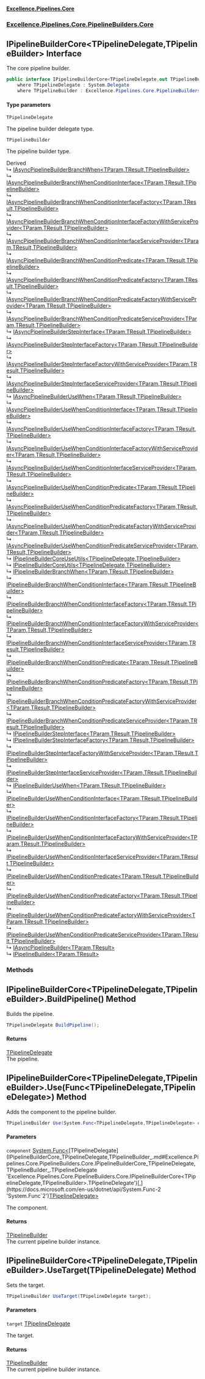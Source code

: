 #### [Excellence.Pipelines.Core](Excellence.Pipelines.md 'Excellence.Pipelines')
### [Excellence.Pipelines.Core.PipelineBuilders.Core](Excellence.Pipelines.md#Excellence.Pipelines.Core.PipelineBuilders.Core 'Excellence.Pipelines.Core.PipelineBuilders.Core')

## IPipelineBuilderCore<TPipelineDelegate,TPipelineBuilder> Interface

The core pipeline builder.

```csharp
public interface IPipelineBuilderCore<TPipelineDelegate,out TPipelineBuilder>
    where TPipelineDelegate : System.Delegate
    where TPipelineBuilder : Excellence.Pipelines.Core.PipelineBuilders.Core.IPipelineBuilderCore<TPipelineDelegate, TPipelineBuilder>
```
#### Type parameters

<a name='Excellence.Pipelines.Core.PipelineBuilders.Core.IPipelineBuilderCore_TPipelineDelegate,TPipelineBuilder_.TPipelineDelegate'></a>

`TPipelineDelegate`

The pipeline builder delegate type.

<a name='Excellence.Pipelines.Core.PipelineBuilders.Core.IPipelineBuilderCore_TPipelineDelegate,TPipelineBuilder_.TPipelineBuilder'></a>

`TPipelineBuilder`

The pipeline builder type.

Derived  
&#8627; [IAsyncPipelineBuilderBranchWhen&lt;TParam,TResult,TPipelineBuilder&gt;](IAsyncPipelineBuilderBranchWhen_TParam,TResult,TPipelineBuilder_.md 'Excellence.Pipelines.Core.PipelineBuilders.Async.IAsyncPipelineBuilderBranchWhen<TParam,TResult,TPipelineBuilder>')  
&#8627; [IAsyncPipelineBuilderBranchWhenConditionInterface&lt;TParam,TResult,TPipelineBuilder&gt;](IAsyncPipelineBuilderBranchWhenConditionInterface_TParam,TResult,TPipelineBuilder_.md 'Excellence.Pipelines.Core.PipelineBuilders.Async.IAsyncPipelineBuilderBranchWhenConditionInterface<TParam,TResult,TPipelineBuilder>')  
&#8627; [IAsyncPipelineBuilderBranchWhenConditionInterfaceFactory&lt;TParam,TResult,TPipelineBuilder&gt;](IAsyncPipelineBuilderBranchWhenConditionInterfaceFactory_TParam,TResult,TPipelineBuilder_.md 'Excellence.Pipelines.Core.PipelineBuilders.Async.IAsyncPipelineBuilderBranchWhenConditionInterfaceFactory<TParam,TResult,TPipelineBuilder>')  
&#8627; [IAsyncPipelineBuilderBranchWhenConditionInterfaceFactoryWithServiceProvider&lt;TParam,TResult,TPipelineBuilder&gt;](IAsyncPipelineBuilderBranchWhenConditionInterfaceFactoryWithServiceProvider_TParam,TResult,TPipelineBuilder_.md 'Excellence.Pipelines.Core.PipelineBuilders.Async.IAsyncPipelineBuilderBranchWhenConditionInterfaceFactoryWithServiceProvider<TParam,TResult,TPipelineBuilder>')  
&#8627; [IAsyncPipelineBuilderBranchWhenConditionInterfaceServiceProvider&lt;TParam,TResult,TPipelineBuilder&gt;](IAsyncPipelineBuilderBranchWhenConditionInterfaceServiceProvider_TParam,TResult,TPipelineBuilder_.md 'Excellence.Pipelines.Core.PipelineBuilders.Async.IAsyncPipelineBuilderBranchWhenConditionInterfaceServiceProvider<TParam,TResult,TPipelineBuilder>')  
&#8627; [IAsyncPipelineBuilderBranchWhenConditionPredicate&lt;TParam,TResult,TPipelineBuilder&gt;](IAsyncPipelineBuilderBranchWhenConditionPredicate_TParam,TResult,TPipelineBuilder_.md 'Excellence.Pipelines.Core.PipelineBuilders.Async.IAsyncPipelineBuilderBranchWhenConditionPredicate<TParam,TResult,TPipelineBuilder>')  
&#8627; [IAsyncPipelineBuilderBranchWhenConditionPredicateFactory&lt;TParam,TResult,TPipelineBuilder&gt;](IAsyncPipelineBuilderBranchWhenConditionPredicateFactory_TParam,TResult,TPipelineBuilder_.md 'Excellence.Pipelines.Core.PipelineBuilders.Async.IAsyncPipelineBuilderBranchWhenConditionPredicateFactory<TParam,TResult,TPipelineBuilder>')  
&#8627; [IAsyncPipelineBuilderBranchWhenConditionPredicateFactoryWithServiceProvider&lt;TParam,TResult,TPipelineBuilder&gt;](IAsyncPipelineBuilderBranchWhenConditionPredicateFactoryWithServiceProvider_TParam,TResult,TPipelineBuilder_.md 'Excellence.Pipelines.Core.PipelineBuilders.Async.IAsyncPipelineBuilderBranchWhenConditionPredicateFactoryWithServiceProvider<TParam,TResult,TPipelineBuilder>')  
&#8627; [IAsyncPipelineBuilderBranchWhenConditionPredicateServiceProvider&lt;TParam,TResult,TPipelineBuilder&gt;](IAsyncPipelineBuilderBranchWhenConditionPredicateServiceProvider_TParam,TResult,TPipelineBuilder_.md 'Excellence.Pipelines.Core.PipelineBuilders.Async.IAsyncPipelineBuilderBranchWhenConditionPredicateServiceProvider<TParam,TResult,TPipelineBuilder>')  
&#8627; [IAsyncPipelineBuilderStepInterface&lt;TParam,TResult,TPipelineBuilder&gt;](IAsyncPipelineBuilderStepInterface_TParam,TResult,TPipelineBuilder_.md 'Excellence.Pipelines.Core.PipelineBuilders.Async.IAsyncPipelineBuilderStepInterface<TParam,TResult,TPipelineBuilder>')  
&#8627; [IAsyncPipelineBuilderStepInterfaceFactory&lt;TParam,TResult,TPipelineBuilder&gt;](IAsyncPipelineBuilderStepInterfaceFactory_TParam,TResult,TPipelineBuilder_.md 'Excellence.Pipelines.Core.PipelineBuilders.Async.IAsyncPipelineBuilderStepInterfaceFactory<TParam,TResult,TPipelineBuilder>')  
&#8627; [IAsyncPipelineBuilderStepInterfaceFactoryWithServiceProvider&lt;TParam,TResult,TPipelineBuilder&gt;](IAsyncPipelineBuilderStepInterfaceFactoryWithServiceProvider_TParam,TResult,TPipelineBuilder_.md 'Excellence.Pipelines.Core.PipelineBuilders.Async.IAsyncPipelineBuilderStepInterfaceFactoryWithServiceProvider<TParam,TResult,TPipelineBuilder>')  
&#8627; [IAsyncPipelineBuilderStepInterfaceServiceProvider&lt;TParam,TResult,TPipelineBuilder&gt;](IAsyncPipelineBuilderStepInterfaceServiceProvider_TParam,TResult,TPipelineBuilder_.md 'Excellence.Pipelines.Core.PipelineBuilders.Async.IAsyncPipelineBuilderStepInterfaceServiceProvider<TParam,TResult,TPipelineBuilder>')  
&#8627; [IAsyncPipelineBuilderUseWhen&lt;TParam,TResult,TPipelineBuilder&gt;](IAsyncPipelineBuilderUseWhen_TParam,TResult,TPipelineBuilder_.md 'Excellence.Pipelines.Core.PipelineBuilders.Async.IAsyncPipelineBuilderUseWhen<TParam,TResult,TPipelineBuilder>')  
&#8627; [IAsyncPipelineBuilderUseWhenConditionInterface&lt;TParam,TResult,TPipelineBuilder&gt;](IAsyncPipelineBuilderUseWhenConditionInterface_TParam,TResult,TPipelineBuilder_.md 'Excellence.Pipelines.Core.PipelineBuilders.Async.IAsyncPipelineBuilderUseWhenConditionInterface<TParam,TResult,TPipelineBuilder>')  
&#8627; [IAsyncPipelineBuilderUseWhenConditionInterfaceFactory&lt;TParam,TResult,TPipelineBuilder&gt;](IAsyncPipelineBuilderUseWhenConditionInterfaceFactory_TParam,TResult,TPipelineBuilder_.md 'Excellence.Pipelines.Core.PipelineBuilders.Async.IAsyncPipelineBuilderUseWhenConditionInterfaceFactory<TParam,TResult,TPipelineBuilder>')  
&#8627; [IAsyncPipelineBuilderUseWhenConditionInterfaceFactoryWithServiceProvider&lt;TParam,TResult,TPipelineBuilder&gt;](IAsyncPipelineBuilderUseWhenConditionInterfaceFactoryWithServiceProvider_TParam,TResult,TPipelineBuilder_.md 'Excellence.Pipelines.Core.PipelineBuilders.Async.IAsyncPipelineBuilderUseWhenConditionInterfaceFactoryWithServiceProvider<TParam,TResult,TPipelineBuilder>')  
&#8627; [IAsyncPipelineBuilderUseWhenConditionInterfaceServiceProvider&lt;TParam,TResult,TPipelineBuilder&gt;](IAsyncPipelineBuilderUseWhenConditionInterfaceServiceProvider_TParam,TResult,TPipelineBuilder_.md 'Excellence.Pipelines.Core.PipelineBuilders.Async.IAsyncPipelineBuilderUseWhenConditionInterfaceServiceProvider<TParam,TResult,TPipelineBuilder>')  
&#8627; [IAsyncPipelineBuilderUseWhenConditionPredicate&lt;TParam,TResult,TPipelineBuilder&gt;](IAsyncPipelineBuilderUseWhenConditionPredicate_TParam,TResult,TPipelineBuilder_.md 'Excellence.Pipelines.Core.PipelineBuilders.Async.IAsyncPipelineBuilderUseWhenConditionPredicate<TParam,TResult,TPipelineBuilder>')  
&#8627; [IAsyncPipelineBuilderUseWhenConditionPredicateFactory&lt;TParam,TResult,TPipelineBuilder&gt;](IAsyncPipelineBuilderUseWhenConditionPredicateFactory_TParam,TResult,TPipelineBuilder_.md 'Excellence.Pipelines.Core.PipelineBuilders.Async.IAsyncPipelineBuilderUseWhenConditionPredicateFactory<TParam,TResult,TPipelineBuilder>')  
&#8627; [IAsyncPipelineBuilderUseWhenConditionPredicateFactoryWithServiceProvider&lt;TParam,TResult,TPipelineBuilder&gt;](IAsyncPipelineBuilderUseWhenConditionPredicateFactoryWithServiceProvider_TParam,TResult,TPipelineBuilder_.md 'Excellence.Pipelines.Core.PipelineBuilders.Async.IAsyncPipelineBuilderUseWhenConditionPredicateFactoryWithServiceProvider<TParam,TResult,TPipelineBuilder>')  
&#8627; [IAsyncPipelineBuilderUseWhenConditionPredicateServiceProvider&lt;TParam,TResult,TPipelineBuilder&gt;](IAsyncPipelineBuilderUseWhenConditionPredicateServiceProvider_TParam,TResult,TPipelineBuilder_.md 'Excellence.Pipelines.Core.PipelineBuilders.Async.IAsyncPipelineBuilderUseWhenConditionPredicateServiceProvider<TParam,TResult,TPipelineBuilder>')  
&#8627; [IPipelineBuilderCoreUseUtils&lt;TPipelineDelegate,TPipelineBuilder&gt;](IPipelineBuilderCoreUseUtils_TPipelineDelegate,TPipelineBuilder_.md 'Excellence.Pipelines.Core.PipelineBuilders.Core.IPipelineBuilderCoreUseUtils<TPipelineDelegate,TPipelineBuilder>')  
&#8627; [IPipelineBuilderCoreUtils&lt;TPipelineDelegate,TPipelineBuilder&gt;](IPipelineBuilderCoreUtils_TPipelineDelegate,TPipelineBuilder_.md 'Excellence.Pipelines.Core.PipelineBuilders.Core.IPipelineBuilderCoreUtils<TPipelineDelegate,TPipelineBuilder>')  
&#8627; [IPipelineBuilderBranchWhen&lt;TParam,TResult,TPipelineBuilder&gt;](IPipelineBuilderBranchWhen_TParam,TResult,TPipelineBuilder_.md 'Excellence.Pipelines.Core.PipelineBuilders.Default.IPipelineBuilderBranchWhen<TParam,TResult,TPipelineBuilder>')  
&#8627; [IPipelineBuilderBranchWhenConditionInterface&lt;TParam,TResult,TPipelineBuilder&gt;](IPipelineBuilderBranchWhenConditionInterface_TParam,TResult,TPipelineBuilder_.md 'Excellence.Pipelines.Core.PipelineBuilders.Default.IPipelineBuilderBranchWhenConditionInterface<TParam,TResult,TPipelineBuilder>')  
&#8627; [IPipelineBuilderBranchWhenConditionInterfaceFactory&lt;TParam,TResult,TPipelineBuilder&gt;](IPipelineBuilderBranchWhenConditionInterfaceFactory_TParam,TResult,TPipelineBuilder_.md 'Excellence.Pipelines.Core.PipelineBuilders.Default.IPipelineBuilderBranchWhenConditionInterfaceFactory<TParam,TResult,TPipelineBuilder>')  
&#8627; [IPipelineBuilderBranchWhenConditionInterfaceFactoryWithServiceProvider&lt;TParam,TResult,TPipelineBuilder&gt;](IPipelineBuilderBranchWhenConditionInterfaceFactoryWithServiceProvider_TParam,TResult,TPipelineBuilder_.md 'Excellence.Pipelines.Core.PipelineBuilders.Default.IPipelineBuilderBranchWhenConditionInterfaceFactoryWithServiceProvider<TParam,TResult,TPipelineBuilder>')  
&#8627; [IPipelineBuilderBranchWhenConditionInterfaceServiceProvider&lt;TParam,TResult,TPipelineBuilder&gt;](IPipelineBuilderBranchWhenConditionInterfaceServiceProvider_TParam,TResult,TPipelineBuilder_.md 'Excellence.Pipelines.Core.PipelineBuilders.Default.IPipelineBuilderBranchWhenConditionInterfaceServiceProvider<TParam,TResult,TPipelineBuilder>')  
&#8627; [IPipelineBuilderBranchWhenConditionPredicate&lt;TParam,TResult,TPipelineBuilder&gt;](IPipelineBuilderBranchWhenConditionPredicate_TParam,TResult,TPipelineBuilder_.md 'Excellence.Pipelines.Core.PipelineBuilders.Default.IPipelineBuilderBranchWhenConditionPredicate<TParam,TResult,TPipelineBuilder>')  
&#8627; [IPipelineBuilderBranchWhenConditionPredicateFactory&lt;TParam,TResult,TPipelineBuilder&gt;](IPipelineBuilderBranchWhenConditionPredicateFactory_TParam,TResult,TPipelineBuilder_.md 'Excellence.Pipelines.Core.PipelineBuilders.Default.IPipelineBuilderBranchWhenConditionPredicateFactory<TParam,TResult,TPipelineBuilder>')  
&#8627; [IPipelineBuilderBranchWhenConditionPredicateFactoryWithServiceProvider&lt;TParam,TResult,TPipelineBuilder&gt;](IPipelineBuilderBranchWhenConditionPredicateFactoryWithServiceProvider_TParam,TResult,TPipelineBuilder_.md 'Excellence.Pipelines.Core.PipelineBuilders.Default.IPipelineBuilderBranchWhenConditionPredicateFactoryWithServiceProvider<TParam,TResult,TPipelineBuilder>')  
&#8627; [IPipelineBuilderBranchWhenConditionPredicateServiceProvider&lt;TParam,TResult,TPipelineBuilder&gt;](IPipelineBuilderBranchWhenConditionPredicateServiceProvider_TParam,TResult,TPipelineBuilder_.md 'Excellence.Pipelines.Core.PipelineBuilders.Default.IPipelineBuilderBranchWhenConditionPredicateServiceProvider<TParam,TResult,TPipelineBuilder>')  
&#8627; [IPipelineBuilderStepInterface&lt;TParam,TResult,TPipelineBuilder&gt;](IPipelineBuilderStepInterface_TParam,TResult,TPipelineBuilder_.md 'Excellence.Pipelines.Core.PipelineBuilders.Default.IPipelineBuilderStepInterface<TParam,TResult,TPipelineBuilder>')  
&#8627; [IPipelineBuilderStepInterfaceFactory&lt;TParam,TResult,TPipelineBuilder&gt;](IPipelineBuilderStepInterfaceFactory_TParam,TResult,TPipelineBuilder_.md 'Excellence.Pipelines.Core.PipelineBuilders.Default.IPipelineBuilderStepInterfaceFactory<TParam,TResult,TPipelineBuilder>')  
&#8627; [IPipelineBuilderStepInterfaceFactoryWithServiceProvider&lt;TParam,TResult,TPipelineBuilder&gt;](IPipelineBuilderStepInterfaceFactoryWithServiceProvider_TParam,TResult,TPipelineBuilder_.md 'Excellence.Pipelines.Core.PipelineBuilders.Default.IPipelineBuilderStepInterfaceFactoryWithServiceProvider<TParam,TResult,TPipelineBuilder>')  
&#8627; [IPipelineBuilderStepInterfaceServiceProvider&lt;TParam,TResult,TPipelineBuilder&gt;](IPipelineBuilderStepInterfaceServiceProvider_TParam,TResult,TPipelineBuilder_.md 'Excellence.Pipelines.Core.PipelineBuilders.Default.IPipelineBuilderStepInterfaceServiceProvider<TParam,TResult,TPipelineBuilder>')  
&#8627; [IPipelineBuilderUseWhen&lt;TParam,TResult,TPipelineBuilder&gt;](IPipelineBuilderUseWhen_TParam,TResult,TPipelineBuilder_.md 'Excellence.Pipelines.Core.PipelineBuilders.Default.IPipelineBuilderUseWhen<TParam,TResult,TPipelineBuilder>')  
&#8627; [IPipelineBuilderUseWhenConditionInterface&lt;TParam,TResult,TPipelineBuilder&gt;](IPipelineBuilderUseWhenConditionInterface_TParam,TResult,TPipelineBuilder_.md 'Excellence.Pipelines.Core.PipelineBuilders.Default.IPipelineBuilderUseWhenConditionInterface<TParam,TResult,TPipelineBuilder>')  
&#8627; [IPipelineBuilderUseWhenConditionInterfaceFactory&lt;TParam,TResult,TPipelineBuilder&gt;](IPipelineBuilderUseWhenConditionInterfaceFactory_TParam,TResult,TPipelineBuilder_.md 'Excellence.Pipelines.Core.PipelineBuilders.Default.IPipelineBuilderUseWhenConditionInterfaceFactory<TParam,TResult,TPipelineBuilder>')  
&#8627; [IPipelineBuilderUseWhenConditionInterfaceFactoryWithServiceProvider&lt;TParam,TResult,TPipelineBuilder&gt;](IPipelineBuilderUseWhenConditionInterfaceFactoryWithServiceProvider_TParam,TResult,TPipelineBuilder_.md 'Excellence.Pipelines.Core.PipelineBuilders.Default.IPipelineBuilderUseWhenConditionInterfaceFactoryWithServiceProvider<TParam,TResult,TPipelineBuilder>')  
&#8627; [IPipelineBuilderUseWhenConditionInterfaceServiceProvider&lt;TParam,TResult,TPipelineBuilder&gt;](IPipelineBuilderUseWhenConditionInterfaceServiceProvider_TParam,TResult,TPipelineBuilder_.md 'Excellence.Pipelines.Core.PipelineBuilders.Default.IPipelineBuilderUseWhenConditionInterfaceServiceProvider<TParam,TResult,TPipelineBuilder>')  
&#8627; [IPipelineBuilderUseWhenConditionPredicate&lt;TParam,TResult,TPipelineBuilder&gt;](IPipelineBuilderUseWhenConditionPredicate_TParam,TResult,TPipelineBuilder_.md 'Excellence.Pipelines.Core.PipelineBuilders.Default.IPipelineBuilderUseWhenConditionPredicate<TParam,TResult,TPipelineBuilder>')  
&#8627; [IPipelineBuilderUseWhenConditionPredicateFactory&lt;TParam,TResult,TPipelineBuilder&gt;](IPipelineBuilderUseWhenConditionPredicateFactory_TParam,TResult,TPipelineBuilder_.md 'Excellence.Pipelines.Core.PipelineBuilders.Default.IPipelineBuilderUseWhenConditionPredicateFactory<TParam,TResult,TPipelineBuilder>')  
&#8627; [IPipelineBuilderUseWhenConditionPredicateFactoryWithServiceProvider&lt;TParam,TResult,TPipelineBuilder&gt;](IPipelineBuilderUseWhenConditionPredicateFactoryWithServiceProvider_TParam,TResult,TPipelineBuilder_.md 'Excellence.Pipelines.Core.PipelineBuilders.Default.IPipelineBuilderUseWhenConditionPredicateFactoryWithServiceProvider<TParam,TResult,TPipelineBuilder>')  
&#8627; [IPipelineBuilderUseWhenConditionPredicateServiceProvider&lt;TParam,TResult,TPipelineBuilder&gt;](IPipelineBuilderUseWhenConditionPredicateServiceProvider_TParam,TResult,TPipelineBuilder_.md 'Excellence.Pipelines.Core.PipelineBuilders.Default.IPipelineBuilderUseWhenConditionPredicateServiceProvider<TParam,TResult,TPipelineBuilder>')  
&#8627; [IAsyncPipelineBuilder&lt;TParam,TResult&gt;](IAsyncPipelineBuilder_TParam,TResult_.md 'Excellence.Pipelines.Core.PipelineBuilders.IAsyncPipelineBuilder<TParam,TResult>')  
&#8627; [IPipelineBuilder&lt;TParam,TResult&gt;](IPipelineBuilder_TParam,TResult_.md 'Excellence.Pipelines.Core.PipelineBuilders.IPipelineBuilder<TParam,TResult>')
### Methods

<a name='Excellence.Pipelines.Core.PipelineBuilders.Core.IPipelineBuilderCore_TPipelineDelegate,TPipelineBuilder_.BuildPipeline()'></a>

## IPipelineBuilderCore<TPipelineDelegate,TPipelineBuilder>.BuildPipeline() Method

Builds the pipeline.

```csharp
TPipelineDelegate BuildPipeline();
```

#### Returns
[TPipelineDelegate](IPipelineBuilderCore_TPipelineDelegate,TPipelineBuilder_.md#Excellence.Pipelines.Core.PipelineBuilders.Core.IPipelineBuilderCore_TPipelineDelegate,TPipelineBuilder_.TPipelineDelegate 'Excellence.Pipelines.Core.PipelineBuilders.Core.IPipelineBuilderCore<TPipelineDelegate,TPipelineBuilder>.TPipelineDelegate')  
The pipeline.

<a name='Excellence.Pipelines.Core.PipelineBuilders.Core.IPipelineBuilderCore_TPipelineDelegate,TPipelineBuilder_.Use(System.Func_TPipelineDelegate,TPipelineDelegate_)'></a>

## IPipelineBuilderCore<TPipelineDelegate,TPipelineBuilder>.Use(Func<TPipelineDelegate,TPipelineDelegate>) Method

Adds the component to the pipeline builder.

```csharp
TPipelineBuilder Use(System.Func<TPipelineDelegate,TPipelineDelegate> component);
```
#### Parameters

<a name='Excellence.Pipelines.Core.PipelineBuilders.Core.IPipelineBuilderCore_TPipelineDelegate,TPipelineBuilder_.Use(System.Func_TPipelineDelegate,TPipelineDelegate_).component'></a>

`component` [System.Func&lt;](https://docs.microsoft.com/en-us/dotnet/api/System.Func-2 'System.Func`2')[TPipelineDelegate](IPipelineBuilderCore_TPipelineDelegate,TPipelineBuilder_.md#Excellence.Pipelines.Core.PipelineBuilders.Core.IPipelineBuilderCore_TPipelineDelegate,TPipelineBuilder_.TPipelineDelegate 'Excellence.Pipelines.Core.PipelineBuilders.Core.IPipelineBuilderCore<TPipelineDelegate,TPipelineBuilder>.TPipelineDelegate')[,](https://docs.microsoft.com/en-us/dotnet/api/System.Func-2 'System.Func`2')[TPipelineDelegate](IPipelineBuilderCore_TPipelineDelegate,TPipelineBuilder_.md#Excellence.Pipelines.Core.PipelineBuilders.Core.IPipelineBuilderCore_TPipelineDelegate,TPipelineBuilder_.TPipelineDelegate 'Excellence.Pipelines.Core.PipelineBuilders.Core.IPipelineBuilderCore<TPipelineDelegate,TPipelineBuilder>.TPipelineDelegate')[&gt;](https://docs.microsoft.com/en-us/dotnet/api/System.Func-2 'System.Func`2')

The component.

#### Returns
[TPipelineBuilder](IPipelineBuilderCore_TPipelineDelegate,TPipelineBuilder_.md#Excellence.Pipelines.Core.PipelineBuilders.Core.IPipelineBuilderCore_TPipelineDelegate,TPipelineBuilder_.TPipelineBuilder 'Excellence.Pipelines.Core.PipelineBuilders.Core.IPipelineBuilderCore<TPipelineDelegate,TPipelineBuilder>.TPipelineBuilder')  
The current pipeline builder instance.

<a name='Excellence.Pipelines.Core.PipelineBuilders.Core.IPipelineBuilderCore_TPipelineDelegate,TPipelineBuilder_.UseTarget(TPipelineDelegate)'></a>

## IPipelineBuilderCore<TPipelineDelegate,TPipelineBuilder>.UseTarget(TPipelineDelegate) Method

Sets the target.

```csharp
TPipelineBuilder UseTarget(TPipelineDelegate target);
```
#### Parameters

<a name='Excellence.Pipelines.Core.PipelineBuilders.Core.IPipelineBuilderCore_TPipelineDelegate,TPipelineBuilder_.UseTarget(TPipelineDelegate).target'></a>

`target` [TPipelineDelegate](IPipelineBuilderCore_TPipelineDelegate,TPipelineBuilder_.md#Excellence.Pipelines.Core.PipelineBuilders.Core.IPipelineBuilderCore_TPipelineDelegate,TPipelineBuilder_.TPipelineDelegate 'Excellence.Pipelines.Core.PipelineBuilders.Core.IPipelineBuilderCore<TPipelineDelegate,TPipelineBuilder>.TPipelineDelegate')

The target.

#### Returns
[TPipelineBuilder](IPipelineBuilderCore_TPipelineDelegate,TPipelineBuilder_.md#Excellence.Pipelines.Core.PipelineBuilders.Core.IPipelineBuilderCore_TPipelineDelegate,TPipelineBuilder_.TPipelineBuilder 'Excellence.Pipelines.Core.PipelineBuilders.Core.IPipelineBuilderCore<TPipelineDelegate,TPipelineBuilder>.TPipelineBuilder')  
The current pipeline builder instance.